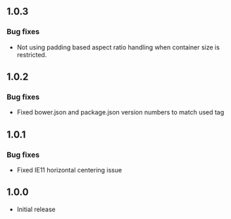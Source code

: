 ## 1.0.3
### Bug fixes
* Not using padding based aspect ratio handling when container size is restricted.

## 1.0.2
### Bug fixes
* Fixed bower.json and package.json version numbers to match used tag

## 1.0.1
### Bug fixes
* Fixed IE11 horizontal centering issue

## 1.0.0
* Initial release
